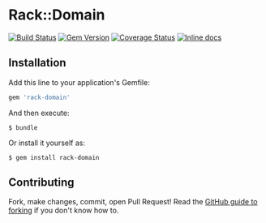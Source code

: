 # Rack::Domain

[![Build Status](https://travis-ci.org/whatyouhide/rack-domain.svg)](https://travis-ci.org/whatyouhide/rack-domain)
[![Gem Version](https://badge.fury.io/rb/rack-domain.svg)](http://badge.fury.io/rb/rack-domain)
[![Coverage Status](https://coveralls.io/repos/whatyouhide/rack-domain/badge.png)](https://coveralls.io/r/whatyouhide/rack-domain)
[![Inline docs](http://inch-ci.org/github/whatyouhide/rack-domain.svg?branch=master)](http://inch-ci.org/github/whatyouhide/rack-domain)

## Installation

Add this line to your application's Gemfile:

```ruby
gem 'rack-domain'
```

And then execute:

    $ bundle

Or install it yourself as:

    $ gem install rack-domain


## Contributing

Fork, make changes, commit, open Pull Request! Read the [GitHub guide to
forking][forking] if you don't know how to.



[forking]: https://help.github.com/articles/fork-a-repo/
